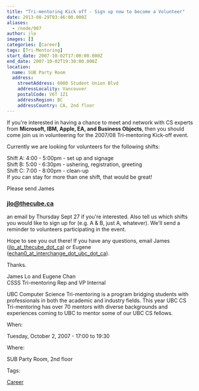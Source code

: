 ```yaml
---
title: "Tri-mentoring Kick off - Sign up now to become a Volunteer"
date: 2013-08-29T03:46:00.000Z
aliases:
  - /node/987
author: jlo
images: []
categories: [Career]
tags: [Tri-Mentoring]
start_date: 2007-10-02T17:00:00.000Z
end_date: 2007-10-02T19:30:00.000Z
location:
  name: SUB Party Room
  address:
    streetAddress: 6000 Student Union Blvd
    addressLocality: Vancouver
    postalCode: V6T 1Z1
    addressRegion: BC
    addressCountry: CA, 2nd floor
---
```


If you're interested in having a chance to meet and network with CS experts from **Microsoft, IBM, Apple, EA, and Business Objects**, then you should come join us in volunteering for the 2007/08 Tri-mentoring Kick-off event.

Currently we are looking for volunteers for the following shifts:

Shift A: 4:00 - 5:00pm - set up and signage \
Shift B: 5:00 - 6:30pm - ushering, registration, greeting \
Shift C: 7:00 - 8:00pm - clean-up \
If you can stay for more than one shift, that would be great!

Please send James[
](/cdn-cgi/l/email-protection#a5cfc9cae5d1cdc0c6d0c7c08bc6c4)

### [**jlo**@thecube.ca](/cdn-cgi/l/email-protection#a5cfc9cae5d1cdc0c6d0c7c08bc6c4)

an email by Thursday Sept 27 if you're interested. Also tell us which shifts you would like to sign up for (e.g. A & B, just A, whatever). We'll send a reminder to volunteers participating in the event.

Hope to see you out there! If you have any questions, email James ([jlo\_at\_thecube\_dot\_ca](/cdn-cgi/l/email-protection#a6cccac9e6d2cec3c5d3c4c388c5c7)) or Eugene ([echan0\_at\_interchange\_dot\_ubc\_dot\_ca](/cdn-cgi/l/email-protection#c3a6a0aba2adf383aaadb7a6b1a0aba2ada4a6edb6a1a0eda0a2)).

Thanks.

James Lo and Eugene Chan \
CSSS Tri-mentoring Rep and VP Internal

UBC Computer Science Tri-mentoring is a program bridging students with professionals in both the academic and industry fields. This year UBC CS Tri-mentoring has over 70 mentors with diverse backgrounds and experiences coming to UBC to mentor some of our UBC CS fellows.

When: 

Tuesday, October 2, 2007 - 17:00 to 19:30

Where: 

SUB Party Room, 2nd floor

Tags: 

[Career](/career)
